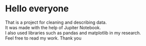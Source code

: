 # Hello everyone
That is a project for cleaning and describing data.<br> It was made with the help of Jupiter Notebook.
<br>I also used libraries such as pandas and matplotlib in my research.<br> Feel free to read my work. Thank you